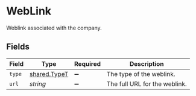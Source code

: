 # WebLink

Weblink associated with the company.


## Fields

| Field                                               | Type                                                | Required                                            | Description                                         |
| --------------------------------------------------- | --------------------------------------------------- | --------------------------------------------------- | --------------------------------------------------- |
| `type`                                              | [shared.TypeT](../../../sdk/models/shared/typet.md) | :heavy_minus_sign:                                  | The type of the weblink.                            |
| `url`                                               | *string*                                            | :heavy_minus_sign:                                  | The full URL for the weblink.                       |